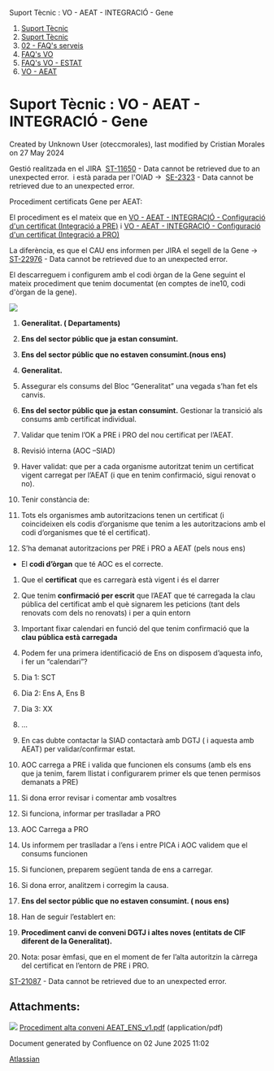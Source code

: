 Suport Tècnic : VO - AEAT - INTEGRACIÓ - Gene  

1.  [Suport Tècnic](index.md)
2.  [Suport Tècnic](13893782.md)
3.  [02 - FAQ's serveis](26313393.md)
4.  [FAQ's VO](28705575.md)
5.  [FAQ's VO - ESTAT](28705579.md)
6.  [VO - AEAT](VO---AEAT_36340975.md)

Suport Tècnic : VO - AEAT - INTEGRACIÓ - Gene
=============================================

Created by Unknown User (oteccmorales), last modified by Cristian Morales on 27 May 2024

Gestió realitzada en el JIRA  [ST-11650](https://contacte.aoc.cat/browse/ST-11650?src=confmacro) - Data cannot be retrieved due to an unexpected error.  i està parada per l'OIAD →  [SE-2323](https://contacte.aoc.cat/browse/SE-2323?src=confmacro) - Data cannot be retrieved due to an unexpected error.

Procediment certificats Gene per AEAT:

El procediment es el mateix que en [VO - AEAT - INTEGRACIÓ - Configuració d'un certificat (Integració a PRE)](36340948.md) i [VO - AEAT - INTEGRACIÓ - Configuració d'un certificat (Integració a PRO)](81856174.md)

La diferència, es que el CAU ens informen per JIRA el segell de la Gene →  [ST-22976](https://contacte.aoc.cat/browse/ST-22976?src=confmacro) - Data cannot be retrieved due to an unexpected error.

El descarreguem i configurem amb el codi òrgan de la Gene seguint el mateix procediment que tenim documentat (en comptes de ine10, codi d'òrgan de la gene).

[![](rest/documentConversion/latest/conversion/thumbnail/100010538/1)](/download/attachments/64980995/Procediment%20alta%20conveni%20AEAT_ENS_v1.pdf?version=1&modificationDate=1716800051874&api=v2)

  

1.  **Generalitat. ( Departaments)**
2.  **Ens del sector públic que ja estan consumint.**
3.  **Ens del sector públic que no estaven consumint.(nous ens)**

  

  

1.  **Generalitat.**

1.  Assegurar els consums del Bloc “Generalitat” una vegada s’han fet els canvis.

  

1.  **Ens del sector públic que ja estan consumint.** Gestionar la transició als consums amb certificat individual.  

1.  Validar que tenim l’OK a PRE i PRO del nou certificat per l’AEAT.

1.  Revisió interna (AOC –SIAD)

1.  Haver validat: que per a cada organisme autoritzat tenim un certificat vigent carregat per l’AEAT (i que en tenim confirmació, sigui renovat o no).

1.  Tenir constància de:  

1.  Tots els organismes amb autoritzacions tenen un certificat (i coincideixen els codis d’organisme que tenim a les autoritzacions amb el codi d’organismes que té el certificat).
2.  S’ha demanat autoritzacions per PRE i PRO a AEAT (pels nous ens)

*   El **codi d’òrgan** que té AOC es el correcte.

1.  Que el **certificat** que es carregarà està vigent i és el darrer
2.  Que tenim **confirmació per escrit** que l’AEAT que té carregada la clau pública del certificat amb el què signarem les peticions (tant dels renovats com dels no renovats) i per a quin entorn

1.  Important fixar calendari en funció del que tenim confirmació que la **clau pública està carregada**
2.  Podem fer una primera identificació de Ens on disposem d’aquesta info, i fer un “calendari”?

1.  Dia 1: SCT
2.  Dia 2: Ens A, Ens B
3.  Dia 3: XX
4.  ...

1.  En cas dubte contactar la SIAD contactarà amb DGTJ ( i aquesta amb AEAT) per validar/confirmar estat.

1.  AOC carrega a PRE i valida que funcionen els consums (amb els ens que ja tenim, farem llistat i configurarem primer els que tenen permisos demanats a PRE)

1.  Si dona error revisar i comentar amb vosaltres
2.  Si funciona, informar per traslladar a PRO

1.  AOC Carrega a PRO

1.  Us informem per traslladar a l’ens i entre PICA i AOC validem que el consums funcionen

1.  Si funcionen, preparem següent tanda de ens a carregar.
2.  Si dona error, analitzem i corregim la causa.

  

1.  **Ens del sector públic que no estaven consumint. ( nous ens)**

1.  Han de seguir l’establert en:

1.  **Procediment canvi de conveni DGTJ i altes noves (entitats de CIF diferent de la Generalitat).**

1.  Nota: posar èmfasi, que en el moment de fer l’alta autoritzin la càrrega del certificat en l’entorn de PRE i PRO.

  

  

[ST-21087](https://contacte.aoc.cat/browse/ST-21087?src=confmacro) - Data cannot be retrieved due to an unexpected error.

  

Attachments:
------------

![](images/icons/bullet_blue.gif) [Procediment alta conveni AEAT\_ENS\_v1.pdf](attachments/64980995/100010538.pdf) (application/pdf)  

Document generated by Confluence on 02 June 2025 11:02

[Atlassian](http://www.atlassian.com/)